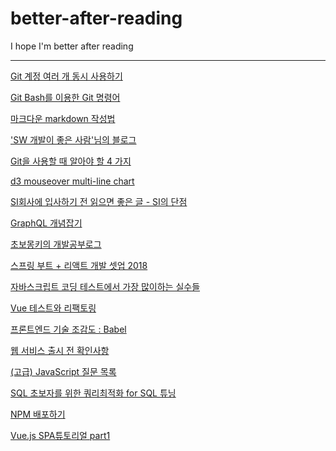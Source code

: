 # better-after-reading
I hope I'm better after reading

* * *

[Git 계정 여러 개 동시 사용하기](https://blog.outsider.ne.kr/1448)

[Git Bash를 이용한 Git 명령어](https://gbsb.tistory.com/10)

[마크다운 markdown 작성법](https://gist.github.com/ihoneymon/652be052a0727ad59601)

['SW 개발이 좋은 사람'님의 블로그](https://forest71.tistory.com/)

[Git을 사용할 때 알아야 할 4 가지](https://medium.com/@moonformeli/git%EC%9D%84-%EC%82%AC%EC%9A%A9%ED%95%A0-%EB%95%8C-%EC%95%8C%EC%95%84%EC%95%BC-%ED%95%A0-4-%EA%B0%80%EC%A7%80-f8a64f5fa558)

[d3 mouseover multi-line chart](https://bl.ocks.org/larsenmtl/e3b8b7c2ca4787f77d78f58d41c3da91)

[SI회사에 입사하기 전 읽으면 좋은 글 - SI의 단점](https://preamtree.tistory.com/133?fbclid=IwAR1zaYdt14GQTpV84Wgw_uUmd8YvFXsQrr5KYnBkygMYHlPRl2oKqsCFu2w)

[GraphQL 개념잡기](https://tech.kakao.com/2019/08/01/graphql-basic/)

[초보몽키의 개발공부로그](https://wayhome25.github.io)

[스프링 부트 + 리액트 개발 셋업 2018](https://start.goodtime.co.kr/2018/09/%EC%8A%A4%ED%94%84%EB%A7%81-%EB%B6%80%ED%8A%B8-%EB%A6%AC%EC%95%A1%ED%8A%B8-%EA%B0%9C%EB%B0%9C-%EC%85%8B%EC%97%85-2018/)

[자바스크립트 코딩 테스트에서 가장 많이하는 실수들](https://medium.com/%EC%98%A4%EB%8A%98%EC%9D%98-%ED%94%84%EB%A1%9C%EA%B7%B8%EB%9E%98%EB%B0%8D/%EC%9E%90%EB%B0%94%EC%8A%A4%ED%81%AC%EB%A6%BD%ED%8A%B8-%EC%BD%94%EB%94%A9-%ED%85%8C%EC%8A%A4%ED%8A%B8%EC%97%90%EC%84%9C-%EA%B0%80%EC%9E%A5-%EB%A7%8E%EC%9D%B4%ED%95%98%EB%8A%94-%EC%8B%A4%EC%88%98%EB%93%A4-a10df2c884c)

[Vue 테스트와 리팩토링](https://www.slideshare.net/ifkakao/kakao-fe-meetup-vue-test-re)

[프론트엔드 기술 조감도 : Babel](https://ahnheejong.name/articles/frontend-birds-eye-view-babel/)

[웹 서비스 출시 전 확인사항](https://hodolman.com/25)

[(고급) JavaScript 질문 목록](https://github.com/lydiahallie/javascript-questions/blob/master/ko-KR/README-ko_KR.md)

[SQL 초보자를 위한 쿼리최적화 for SQL 튜닝](https://www.slideshare.net/topcredu/sql-for-sqlsqltipsql)

[NPM 배포하기](https://joshua1988.github.io/web-development/npm/vuejs/publish/)

[Vue.js SPA튜토리얼 part1](https://medium.com/hivelab-dev/vue-js-spa-tutorial-part1-d74aca1bba58)
